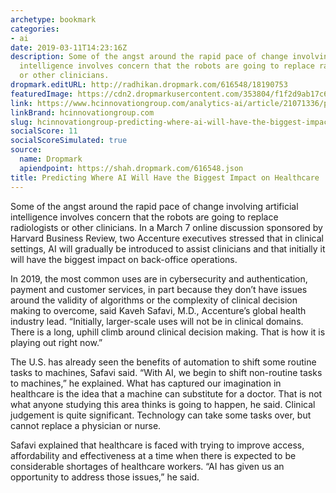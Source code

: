 ```yaml
---
archetype: bookmark
categories:
- ai
date: 2019-03-11T14:23:16Z
description: Some of the angst around the rapid pace of change involving artificial
  intelligence involves concern that the robots are going to replace radiologists
  or other clinicians.
dropmark.editURL: http://radhikan.dropmark.com/616548/18190753
featuredImage: https://cdn2.dropmarkusercontent.com/353804/f1f2d9ab17c6eaf953eb4c0298e279d13ba3607c0785370d18c73ef2f437fece/thumbnail/AI_doctor_future.5c865c5179692.jpg?Expires=1557430063&Signature=YGOkJnzFkItvHDgFkf8ktpwmlD1FuiUjuHKb6gKumD9A7jSMaZQTmIX4H5nMVHZuQ4zvdxroQlWBZcxKUceZ~K8NbofNklG5gzZSVKv3xvKvPYRkQd5NB2gBBgkjHQwy9YCFfl5-0s3zrkTsoxBNsDq7RT2a6Z0ZSuBJppl6FqLC22nfmBOeFrJ5jK4Eq5f6wv33PDeaNMYsUQ3z1rLV4Ny6ocJ4AMOxtK0S~DcWvo7ReWAdDFeuo0pkip2BpZ2~oZkNagrycxh7nTgpfOo5WQ5lm3oiqZT-KzDkwQnB9M2hwiz95cxwQUnUrIjt~HctUEY180cAQHv2Wzk1tFaF7Q__&Key-Pair-Id=APKAITQYWVEN757ZA4KQ
link: https://www.hcinnovationgroup.com/analytics-ai/article/21071336/predicting-where-ai-will-have-the-biggest-impact-on-healthcare
linkBrand: hcinnovationgroup.com
slug: hcinnovationgroup-predicting-where-ai-will-have-the-biggest-impact-on-healthcare
socialScore: 11
socialScoreSimulated: true
source:
  name: Dropmark
  apiendpoint: https://shah.dropmark.com/616548.json
title: Predicting Where AI Will Have the Biggest Impact on Healthcare
---
```

Some of the angst around the rapid pace of change involving artificial intelligence involves concern that the robots are going to replace radiologists or other clinicians. In a March 7 online discussion sponsored by Harvard Business Review, two Accenture executives stressed that in clinical settings, AI will gradually be introduced to assist clinicians and that initially it will have the biggest impact on back-office operations.

In 2019, the most common uses are in cybersecurity and authentication, payment and customer services, in part because they don’t have issues around the validity of algorithms or the complexity of clinical decision making to overcome, said Kaveh Safavi, M.D., Accenture’s global health industry lead. “Initially, larger-scale uses will not be in clinical domains. There is a long, uphill climb around clinical decision making. That is how it is playing out right now.”

The U.S. has already seen the benefits of automation to shift some routine tasks to machines, Safavi said. “With AI, we begin to shift non-routine tasks to machines,” he explained. What has captured our imagination in healthcare is the idea that a machine can substitute for a doctor. That is not what anyone studying this area thinks is going to happen, he said. Clinical judgement is quite significant. Technology can take some tasks over, but cannot replace a physician or nurse.

Safavi explained that healthcare is faced with trying to improve access, affordability and effectiveness at a time when there is expected to be considerable shortages of healthcare workers. “AI has given us an opportunity to address those issues,” he said.  

